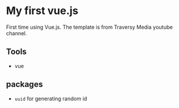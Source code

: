 # My first vue.js

First time using Vue.js.  The template is from Traversy Media youtube channel.

## Tools
- vue

## packages
- `uuid` for generating random id